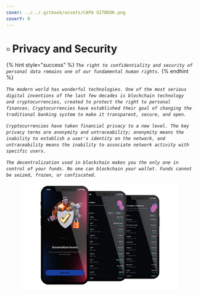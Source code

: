 ```yaml
---
cover: ../../.gitbook/assets/CAPA GITBOOK.png
coverY: 0
---
```


# ▫ Privacy and Security

{% hint style="success" %}
_`The right to confidentiality and security of personal data remains one of our fundamental human rights.`_
{% endhint %}

_`The modern world has wonderful technologies. One of the most serious digital inventions of the last few decades is blockchain technology and cryptocurrencies, created to protect the right to personal finances. Cryptocurrencies have established their goal of changing the traditional banking system to make it transparent, secure, and open.`_

_`Cryptocurrencies have taken financial privacy to a new level. The key privacy terms are anonymity and untraceability; anonymity means the inability to establish a user's identity on the network, and untraceability means the inability to associate network activity with specific users.`_

_`The decentralization used in blockchain makes you the only one in control of your funds. No one can blockchain your wallet. Funds cannot be seized, frozen, or confiscated.`_

<figure><img src="../../.gitbook/assets/a.png" alt=""><figcaption></figcaption></figure>

